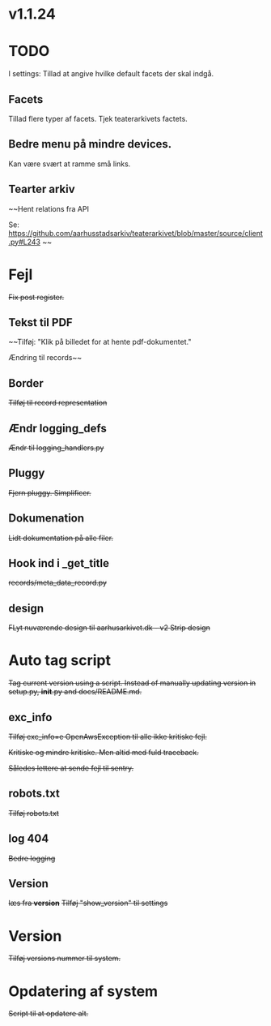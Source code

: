# v1.1.24

# TODO

I settings: Tillad at angive hvilke default facets der skal indgå. 

## Facets 

Tillad flere typer af facets. Tjek teaterarkivets factets. 

## Bedre menu på mindre devices. 

Kan være svært at ramme små links.

## Tearter arkiv

~~Hent relations fra API

Se: https://github.com/aarhusstadsarkiv/teaterarkivet/blob/master/source/client.py#L243 ~~

# Fejl

~~Fix post register.~~

## Tekst til PDF

~~Tilføj: "Klik på billedet for at hente pdf-dokumentet."

Ændring til records~~

## Border 

~~Tilføj til record representation~~

## Ændr logging_defs 

~~Ændr til logging_handlers.py~~

## Pluggy

~~Fjern pluggy. Simplificer.~~ 

## Dokumenation

~~Lidt dokumentation på alle filer.~~ 

## Hook ind i _get_title

~~records/meta_data_record.py~~

## design

~~FLyt nuværende design til aarhusarkivet.dk - v2
Strip design~~

# Auto tag script

~~Tag current version using a script.
Instead of manually updating version in setup.py,
__init__.py and docs/README.md.~~

## exc_info

~~Tilføj exc_info=e OpenAwsException til alle ikke kritiske fejl.~~

~~Kritiske og mindre kritiske. Men altid med fuld traceback.~~

~~Således lettere at sende fejl til sentry.~~

## robots.txt

~~Tilføj robots.txt~~

## log 404

~~Bedre logging~~

## Version

~~læs fra __version__~~
~~Tilføj "show_version" til settings~~

# Version

~~Tilføj versions nummer til system.~~ 

# Opdatering af system

~~Script til at opdatere alt.~~ 